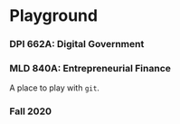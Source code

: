 # Playground
### DPI 662A: Digital Government
### MLD 840A: Entrepreneurial Finance

A place to play with `git`.

### Fall 2020
